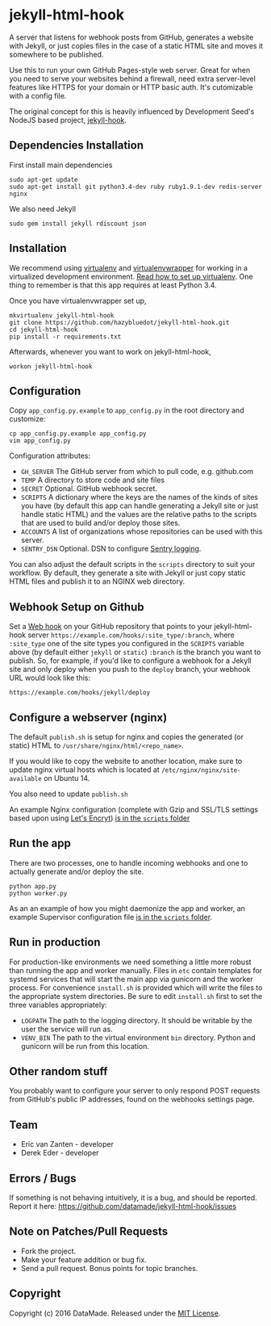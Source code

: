 # jekyll-html-hook

A server that listens for webhook posts from GitHub, generates a website with
Jekyll, or just copies files in the case of a static HTML site and moves it
somewhere to be published. 

Use this to run your own GitHub Pages-style web
server. Great for when you need to serve your websites behind a firewall, need
extra server-level features like HTTPS for your domain or HTTP basic auth. It's
cutomizable with a config file. 

The original concept for this is heavily
influenced by Development Seed's NodeJS based
project, [jekyll-hook](https://github.com/developmentseed/jekyll-hook).

## Dependencies Installation

First install main dependencies

    sudo apt-get update
    sudo apt-get install git python3.4-dev ruby ruby1.9.1-dev redis-server nginx

We also need Jekyll

    sudo gem install jekyll rdiscount json

## Installation

We recommend using
[virtualenv](http://virtualenv.readthedocs.org/en/latest/virtualenv.html) and
[virtualenvwrapper](http://virtualenvwrapper.readthedocs.org/en/latest/install.html)
for working in a virtualized development environment. [Read how to set up
virtualenv](http://docs.python-guide.org/en/latest/dev/virtualenvs/). One thing
to remember is that this app requires at least Python 3.4.

Once you have virtualenvwrapper set up,

    mkvirtualenv jekyll-html-hook
    git clone https://github.com/hazybluedot/jekyll-html-hook.git
    cd jekyll-html-hook
    pip install -r requirements.txt

Afterwards, whenever you want to work on jekyll-html-hook,

    workon jekyll-html-hook

## Configuration

Copy `app_config.py.example` to `app_config.py` in the root directory and customize:

    cp app_config.py.example app_config.py
    vim app_config.py

Configuration attributes:

- `GH_SERVER` The GitHub server from which to pull code, e.g. github.com
- `TEMP` A directory to store code and site files
- `SECRET` Optional. GitHub webhook secret.
- `SCRIPTS` A dictionary where the keys are the names of the kinds of sites you
have (by default this app can handle generating a Jekyll site or just handle
static HTML) and the values are the relative paths to the scripts that
are used to build and/or deploy those sites.
- `ACCOUNTS` A list of organizations whose repositories can be used with this
server.
- `SENTRY_DSN` Optional. DSN to configure [Sentry logging](https://getsentry.com).

You can also adjust the default scripts in the `scripts` directory to suit your
workflow. By default, they generate a site with Jekyll or just copy static HTML
files and publish it to an NGINX web directory.

## Webhook Setup on Github

Set a [Web hook](https://developer.github.com/webhooks/) on your GitHub
repository that points to your jekyll-html-hook server
`https://example.com/hooks/:site_type/:branch`, where `:site_type` one of the
site types you configured in the `SCRIPTS` variable above (by default either
`jekyll` or `static`) `:branch` is the branch you want to publish. So,
for example, if you'd like to configure a webhook for a Jekyll site and
only deploy when you push to the `deploy` branch, your webhook URL would
look like this:

    https://example.com/hooks/jekyll/deploy

## Configure a webserver (nginx)

The default `publish.sh` is setup for nginx and copies the generated (or
static) HTML to `/usr/share/nginx/html/<repo_name>`.

If you would like to copy the website to another location, make sure to update
nginx virtual hosts which is located at `/etc/nginx/nginx/site-available` on Ubuntu 14.

You also need to update `publish.sh`

An example Nginx configuration (complete with Gzip and SSL/TLS settings based
upon using [Let's Encryt](https://letsencrypt.org/)) [is in the `scripts` folder](https://github.com/datamade/jekyll-html-hook/blob/master/scripts/nginx_template.conf)

## Run the app

There are two processes, one to handle incoming webhooks and one to actually generate and/or deploy the site. 

    python app.py
    python worker.py

As an an example of how you might daemonize the app and worker, an example
Supervisor configuration file [is in the `scripts` folder](https://github.com/datamade/jekyll-html-hook/blob/master/scripts/supervisor_conf.example).

## Run in production

For production-like environments we need something a little more robust than running the app and worker manually. Files in `etc` contain templates for systemd services that will start the main app via gunicorn and the worker process. For convenience `install.sh` is provided which will write the files to the appropriate system directories. Be sure to edit `install.sh` first to set the three variables appropriately:

- `LOGPATH` The path to the logging directory. It should be writable by the user the service will run as.
- `VENV_BIN` The path to the virtual environment `bin` directory. Python and gunicorn will be run from this location.

## Other random stuff

You probably want to configure your server to only respond POST requests from GitHub's
public IP addresses, found on the webhooks settings page.

## Team

* Eric van Zanten - developer
* Derek Eder - developer

## Errors / Bugs

If something is not behaving intuitively, it is a bug, and should be reported.
Report it here: https://github.com/datamade/jekyll-html-hook/issues

## Note on Patches/Pull Requests
 
* Fork the project.
* Make your feature addition or bug fix.
* Send a pull request. Bonus points for topic branches.

## Copyright

Copyright (c) 2016 DataMade. Released under the [MIT License](https://github.com/datamade/jekyll-html-hook/blob/master/LICENSE).
